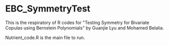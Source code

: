 # EBC_SymmetryTest
This is the respiratory of R codes for "Testing Symmetry for Bivariate Copulas using Bernstein Polynomials" by Guanjie Lyu and Mohamed Belalia.

Nutrient_code.R is the main file to run.

